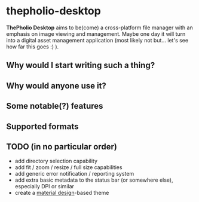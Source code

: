 # thepholio-desktop

**ThePholio Desktop** aims to be(come) a cross-platform file manager with an emphasis on image viewing and management.
Maybe one day it will turn into a digital asset management application (most likely not but... let's see how far this
goes :) ).

## Why would I start writing such a thing?

## Why would anyone use it?

## Some notable(?) features

## Supported formats

## TODO (in no particular order)
 - add directory selection capability
 - add fit / zoom / resize / full size capabilities
 - add generic error notification / reporting system
 - add extra basic metadata to the status bar (or somewhere else), especially DPI or similar
 - create a [material design](http://www.google.com/design/spec/material-design/introduction.html)-based theme
